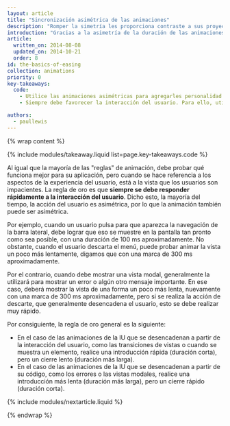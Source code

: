 ```yaml
---
layout: article
title: "Sincronización asimétrica de las animaciones"
description: "Romper la simetría les proporciona contraste a sus proyectos y los hace atractivos. Aprenda cuándo y cómo aplicarlo en sus proyectos."
introduction: "Gracias a la asimetría de la duración de las animaciones, se mejora la experiencia del usuario, ya que esto le permite expresar su personalidad y, al mismo tiempo, responder rápidamente a las interacciones del usuario. Además, se genera un contraste en la apariencia, lo que hace que la interfaz sea más atractiva."
article:
  written_on: 2014-08-08
  updated_on: 2014-10-21
  order: 8
id: the-basics-of-easing
collection: animations
priority: 0
key-takeaways:
  code:
    - Utilice las animaciones asimétricas para agregarles personalidad y contraste a sus trabajos.
    - Siempre debe favorecer la interacción del usuario. Para ello, utilice duraciones más cortas cuando deba dar una respuesta a las pulsaciones o los clics, y reserve las duraciones más lentas para los momentos en los que no debe hacerlo.

authors:
  - paullewis
---
```

{% wrap content %}

{% include modules/takeaway.liquid list=page.key-takeaways.code %}

Al igual que la mayoría de las "reglas" de animación, debe probar qué funciona mejor para su aplicación, pero cuando se hace referencia a los aspectos de la experiencia del usuario, está a la vista que los usuarios son impacientes. La regla de oro es que **siempre se debe responder rápidamente a la interacción del usuario**. Dicho esto, la mayoría del tiempo, la acción del usuario es asimétrica, por lo que la animación también puede ser asimétrica.

Por ejemplo, cuando un usuario pulsa para que aparezca la navegación de la barra lateral, debe lograr que eso se muestre en la pantalla tan pronto como sea posible, con una duración de 100 ms aproximadamente. No obstante, cuando el usuario descarta el menú, puede probar animar la vista un poco más lentamente, digamos que con una marca de 300 ms aproximadamente.

Por el contrario, cuando debe mostrar una vista modal, generalmente la utilizará para mostrar un error o algún otro mensaje importante. En ese caso, deberá mostrar la vista de una forma un poco más lenta, nuevamente con una marca de 300 ms aproximadamente, pero si se realiza la acción de descarte, que generalmente desencadena el usuario, esto se debe realizar muy rápido.

Por consiguiente, la regla de oro general es la siguiente:

* En el caso de las animaciones de la IU que se desencadenan a partir de la interacción del usuario, como las transiciones de vistas o cuando se muestra un elemento, realice una introducción rápida (duración corta), pero un cierre lento (duración más larga).
* En el caso de las animaciones de la IU que se desencadenan a partir de su código, como los errores o las vistas modales, realice una introducción más lenta (duración más larga), pero un cierre rápido (duración corta).

{% include modules/nextarticle.liquid %}

{% endwrap %}

